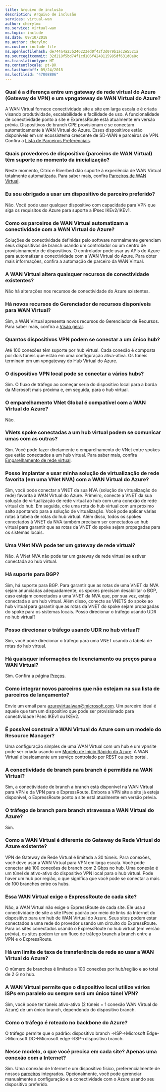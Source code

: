 ```yaml
---
title: Arquivo de inclusão
description: Arquivo de inclusão
services: virtual-wan
author: cherylmc
ms.service: virtual-wan
ms.topic: include
ms.date: 09/10/2018
ms.author: cherylmc
ms.custom: include file
ms.openlocfilehash: de744a4a23b246223ed0f42f3d079b1ac2e5521a
ms.sourcegitcommit: 32d218f5bd74f1cd106f4248115985df631d0a8c
ms.translationtype: HT
ms.contentlocale: pt-BR
ms.lasthandoff: 09/24/2018
ms.locfileid: "47008806"
---
```

### <a name="what-is-the-difference-between-an-azure-virtual-network-gateway-vpn-gateway-and-an-azure-virtual-wan-vpngateway"></a>Qual é a diferença entre um gateway de rede virtual do Azure (Gateway de VPN) e um vpngateway de WAN Virtual do Azure?

A WAN Virtual fornece conectividade site a site em larga escala e é criada visando produtividade, escalabilidade e facilidade de uso. A funcionalidade de conectividade ponto a site e ExpressRoute está atualmente em versão prévia. Dispositivos de branch CPE provisionam e se conectam automaticamente à WAN Virtual do Azure. Esses dispositivos estão disponíveis em um ecossistema crescente de SD-WAN e parceiros de VPN. Confira a [Lista de Parceiros Preferenciais](https://go.microsoft.com/fwlink/p/?linkid=2019615).

### <a name="which-device-providers-virtual-wan-partners-are-supported-at-launch-time"></a>Quais provedores de dispositivo (parceiros de WAN Virtual) têm suporte no momento da inicialização? 

Neste momento, Citrix e Riverbed dão suporte à experiência de WAN Virtual totalmente automatizada. Para saber mais, confira [Parceiros de WAN Virtual](https://go.microsoft.com/fwlink/p/?linkid=2019615).

### <a name="am-i-required-to-use-a-preferred-partner-device"></a>Eu sou obrigado a usar um dispositivo de parceiro preferido?

Não. Você pode usar qualquer dispositivo com capacidade para VPN que siga os requisitos do Azure para suporte a IPsec IKEv2/IKEv1.

### <a name="how-do-virtual-wan-partners-automate-connectivity-with-azure-virtual-wan"></a>Como os parceiros de WAN Virtual automatizam a conectividade com a WAN Virtual do Azure?

Soluções de conectividade definidas pelo software normalmente gerenciam seus dispositivos de branch usando um controlador ou um centro de provisionamento de dispositivos. O controlador pode usar as APIs do Azure para automatizar a conectividade com a WAN Virtual do Azure. Para obter mais informações, confira a automação de parceiro da WAN Virtual.

### <a name="does-virtual-wan-change-any-existing-connectivity-features"></a>A WAN Virtual altera quaisquer recursos de conectividade existentes?   

Não há alterações nos recursos de conectividade do Azure existentes.

### <a name="are-there-new-resource-manager-resources-available-for-virtual-wan"></a>Há novos recursos do Gerenciador de recursos disponíveis para WAN Virtual?
  
Sim, a WAN Virtual apresenta novos recursos do Gerenciador de Recursos. Para saber mais, confira a [Visão geral](https://go.microsoft.com/fwlink/p/?LinkId=2004389).

### <a name="how-many-vpn-devices-can-connect-to-a-single-hub"></a>Quantos dispositivos VPN podem se conectar a um único hub?

Até 100 conexões têm suporte por hub virtual. Cada conexão é composta por dois túneis que estão em uma configuração ativa-ativa. Os túneis terminam em um vpngateway do Hub Virtual do Azure.

### <a name="can-the-on-premises-vpn-device-connect-to-multiple-hubs"></a>O dispositivo VPN local pode se conectar a vários hubs?

Sim. O fluxo de tráfego ao começar seria do dispositivo local para a borda da Microsoft mais próxima e, em seguida, para o hub virtual.

### <a name="is-global-vnet-peering-supported-with-azure-virtual-wan"></a>O emparelhamento VNet Global é compatível com a WAN Virtual do Azure? 

 Não.

### <a name="can-spoke-vnets-connected-to-a-virtual-hub-communicate-with-each-other"></a>VNets spoke conectadas a um hub virtual podem se comunicar umas com as outras?

Sim. Você pode fazer diretamente o emparelhamento de VNet entre spokes que estão conectados a um hub virtual. Para saber mais, confira [Emparelhamento de rede virtual](../articles/virtual-network/virtual-network-peering-overview.md).

### <a name="can-i-deploy-and-use-my-favorite-network-virtual-appliance-in-an-nva-vnet-with-azure-virtual-wan"></a>Posso implantar e usar minha solução de virtualização de rede favorita (em uma VNet NVA) com a WAN Virtual do Azure?

Sim, você pode conectar a VNET da sua NVA (solução de virtualização de rede) favorita à WAN Virtual do Azure. Primeiro, conecte a VNET da sua solução de virtualização de rede virtual ao hub com uma conexão de rede virtual do hub. Em seguida, crie uma rota do hub virtual com um próximo salto apontando para a solução de virtualização. Você pode aplicar várias rotas à tabela de rotas do hub virtual. Além disso, todos os spokes conectados à VNET da NVA também precisam ser conectados ao hub virtual para garantir que as rotas da VNET do spoke sejam propagadas para os sistemas locais.

### <a name="can-an-nva-vnet-have-a-virtual-network-gateway"></a>Uma VNet NVA pode ter um gateway de rede virtual?

Não. A VNet NVA não pode ter um gateway de rede virtual se estiver conectada ao hub virtual. 

### <a name="is-there-support-for-bgp"></a>Há suporte para BGP?

Sim, há suporte para BGP. Para garantir que as rotas de uma VNET da NVA sejam anunciadas adequadamente, os spokes precisam desabilitar o BGP, caso estejam conectados a uma VNET da NVA que, por sua vez, esteja conectada a um hub virtual. Além disso, conecte as VNETS do spoke ao hub virtual para garantir que as rotas da VNET do spoke sejam propagadas do spoke para os sistemas locais.
Posso direcionar o tráfego usando UDR no hub virtual?

### <a name="can-i-direct-traffic-using-udr-in-the-virtual-hub"></a>Posso direcionar o tráfego usando UDR no hub virtual?

Sim, você pode direcionar o tráfego para uma VNET usando a tabela de rotas do hub virtual.

### <a name="is-there-any-licensing-or-pricing-information-for-virtual-wan"></a>Há quaisquer informações de licenciamento ou preços para a WAN Virtual?
 
Sim. Confira a página [Preços](https://azure.microsoft.com/pricing/details/virtual-wan/).

### <a name="how-do-new-partners-that-are-not-listed-in-your-launch-partner-list-get-onboarded"></a>Como integrar novos parceiros que não estejam na sua lista de parceiros de lançamento?

Envie um email para azurevirtualwan@microsoft.com. Um parceiro ideal é aquele que tem um dispositivo que pode ser provisionado para conectividade IPsec IKEv1 ou IKEv2.

### <a name="is-it-possible-to-construct-azure-virtual-wan-with-a-resource-manager-template"></a>É possível construir a WAN Virtual do Azure com um modelo do Resource Manager?

Uma configuração simples de uma WAN Virtual com um hub e um vpnsite pode ser criada usando um [Modelo de Início Rápido do Azure](https://azure.microsoft.com/resources/templates/?resourceType=Microsoft.Network). A WAN Virtual é basicamente um serviço controlado por REST ou pelo portal.

### <a name="is-branch-to-branch-connectivity-allowed-in-virtual-wan"></a>A conectividade de branch para branch é permitida na WAN Virtual?

Sim, a conectividade de branch a branch está disponível na WAN Virtual para VPN e da VPN para o ExpressRoute. Embora a VPN site a site já esteja disponível, o ExpressRoute ponto a site está atualmente em versão prévia.

### <a name="does-branch-to-branch-traffic-traverse-through-the-azure-virtual-wan"></a>O tráfego de branch para branch atravessa a WAN Virtual do Azure?

Sim.

### <a name="how-is-virtual-wan-different-from-the-existing-azure-virtual-network-gateway"></a>Como a WAN Virtual é diferente do Gateway de Rede Virtual do Azure existente?

VPN de Gateway de Rede Virtual é limitada a 30 túneis. Para conexões, você deve usar a WAN Virtual para VPN em larga escala. Você pode conectar até 100 conexões de branch com 2 Gbps no hub. Uma conexão é um túnel de ativo-ativo do dispositivo VPN local para o hub virtual. Pode haver um hub por região, o que significa que você pode se conectar a mais de 100 branches entre os hubs.

### <a name="does-this-virtual-wan-require-expressroute-from-each-site"></a>Essa WAN Virtual exige o ExpressRoute de cada site?

Não, a WAN Virtual não exige o ExpressRoute de cada site. Ele usa a conectividade de site a site IPsec padrão por meio de links da Internet do dispositivo para um hub de WAN Virtual do Azure. Seus sites podem estar conectados a uma rede do provedor usando um circuito do ExpressRoute. Para os sites conectados usando o ExpressRoute no hub virtual (em versão prévia), os sites podem ter um fluxo de tráfego branch a branch entre a VPN e o ExpressRoute. 

### <a name="is-there-a-network-throughput-limit-when-using-azure-virtual-wan"></a>Há um limite de taxa de transferência de rede ao usar a WAN Virtual do Azure?

O número de branches é limitado a 100 conexões por hub/região e ao total de 2 G no hub.

### <a name="does-virtual-wan-allow-the-on-premises-device-to-utilize-multiple-isps-in-parallel-or-is-it-always-a-single-vpn-tunnel"></a>A WAN Virtual permite que o dispositivo local utilize vários ISPs em paralelo ou sempre será um único túnel VPN?

Sim, você pode ter túneis ativo-ativo (2 túneis = 1 conexão WAN Virtual do Azure) de um único branch, dependendo do dispositivo branch.

### <a name="how-is-traffic-routed-on-the-azure-backbone"></a>Como o tráfego é roteado no backbone do Azure?

O tráfego permite que o padrão: dispositivo branch ->ISP->Microsoft Edge->Microsoft DC->Microsoft edge->ISP->dispositivo branch.

### <a name="in-this-model-what-do-you-need-at-each-site-just-an-internet-connection"></a>Nesse modelo, o que você precisa em cada site? Apenas uma conexão com a Internet?

Sim. Uma conexão de Internet e um dispositivo físico, preferencialmente de nossos [parceiros](https://go.microsoft.com/fwlink/p/?linkid=2019615) integrados. Opcionalmente, você pode gerenciar manualmente a configuração e a conectividade com o Azure usando seu dispositivo preferido.
